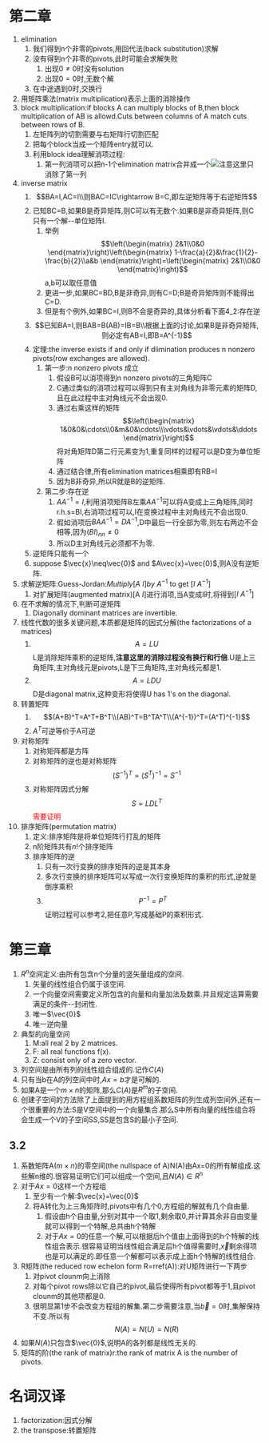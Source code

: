 # 第二章
1. elimination
   1. 我们得到n个非零的pivots,用回代法(back substitution)求解
   2. 没有得到n个非零的pivots,此时可能会求解失败
      1. 出现$0\neq0$时没有solution
      2. 出现$0=0$时,无数个解
   3. 在中途遇到0时,交换行
2. 用矩阵乘法(matrix multiplication)表示上面的消除操作
3. block multiplication:if blocks A can multiply blocks of B,then block multiplication of AB is allowd.Cuts between columns of A match cuts between rows of B.
   1. 左矩阵列的切割需要与右矩阵行切割匹配
   2. 把每个block当成一个矩阵entry就可以.
   3. 利用block idea理解消项过程:
      1. 第一列消项可以把n-1个elimination matrix合并成一个![](blockIdea%E7%AE%80%E5%8C%96elimination.png)注意这里只消除了第一列
4. inverse matrix
   1. $$BA=I,AC=I\\则BAC=IC\rightarrow B=C,即左逆矩阵等于右逆矩阵$$
   2. 已知BC=B,如果B是奇异矩阵,则C可以有无数个.如果B是非奇异矩阵,则C只有一个解--单位矩阵I.
      1. 举例$$\left(\begin{matrix}
      2&1\\0&0
      \end{matrix}\right)\left(\begin{matrix}
      1-\frac{a}{2}&\frac{1}{2}-\frac{b}{2}\\a&b
      \end{matrix}\right)=\left(\begin{matrix}
      2&1\\0&0
      \end{matrix}\right)$$a,b可以取任意值
      2. 更进一步,如果BC=BD,B是非奇异,则有C=D;B是奇异矩阵则不能得出C=D.
      3. 但是有个例外,如果BC=I,则B不会是奇异的,具体分析看下面4_2:存在逆
   3. $$已知BA=I,则BAB=B(AB)=IB=B\\根据上面的讨论,如果B是非奇异矩阵,则必定有AB=I,即B=A^{-1}$$
   4. 定理:the inverse exists if and only if dlimination produces n nonzero pivots(row exchanges are allowed).
      1. 第一步:n nonzero pivots 成立
         1. 假设B可以消项得到n nonzero pivots的三角矩阵C
         2. C通过类似的消项过程可以得到只有主对角线为非零元素的矩阵D,且在此过程中主对角线元不会出现0.
         3. 通过右乘这样的矩阵$$\left(\begin{matrix}
         1&0&0&\cdots\\0&m&0&\cdots\\\vdots&\vdots&\vdots&\ddots
         \end{matrix}\right)$$将对角矩阵D第二行元素变为1,重复同样的过程可以是D变为单位矩阵
         4. 通过结合律,所有elimination matrices相乘即有RB=I
         5. 因为B非奇异,所以R就是B的逆矩阵.
      2. 第二步:存在逆
         1. $AA^{-1}=I$,利用消项矩阵B左乘$AA^{-1}$可以将A变成上三角矩阵,同时r.h.s=BI,右消项过程可以,I在变换过程中主对角线元不会出现0.
         2. 假如消项后$BAA^{-1}=DA^{-1}$,D中最后一行全部为零,则左右两边不会相等,因为$(BI)_{nn}\neq0$
         3. 所以D主对角线元必须都不为零.
   5. 逆矩阵只能有一个
   6. suppose $\vec{x}\neq\vec{0}$ and $A\vec{x}=\vec{0}$,则A没有逆矩阵.
5. 求解逆矩阵:Guess-Jordan:$Multiply [A\ I]by\ A^{-1}$ to get [$I$ $A^{-1}$]
   1. 对扩展矩阵(augmented matrix)[A $I$]进行消项,当A变成I时,将得到[$I\ A^{-1}$]
6. 在不求解的情况下,判断可逆矩阵
   1. Diagonally dominant matrices are invertible.
7. 线性代数的很多关键问题,本质都是矩阵的因式分解(the factorizations of a matrices)
   1. $$A=LU$$L是消除矩阵乘积的逆矩阵,**注意这里的消除过程没有换行和行倍**.U是上三角矩阵,主对角线元是pivots,L是下三角矩阵,主对角线元都是1.
   2. $$A=LDU$$D是diagonal matrix,这种变形将使得U has 1's on the diagonal.
8. 转置矩阵
   1. $$(A+B)^T=A^T+B^T\\(AB)^T=B^TA^T\\(A^{-1})^T=(A^T)^{-1}$$
   2. $A^T$可逆等价于A可逆
9. 对称矩阵
   1.  对称矩阵都是方阵
   2.  对称矩阵的逆也是对称矩阵$$(S^{-1})^T=(S^T)^{-1}=S^{-1}$$
   3.  对称矩阵因式分解$$S=LDL^T$$<font color='red'>需要证明</font>
10. 排序矩阵(permutation matrix)
    1.  定义:排序矩阵是将单位矩阵行打乱的矩阵
    2.  n阶矩阵共有$n!$个排序矩阵
    3.  排序矩阵的逆
        1.  只有一次行变换的排序矩阵的逆是其本身
        2.  多次行变换的排序矩阵可以写成一次行变换矩阵的乘积的形式,逆就是倒序乘积
        3.  $$P^{-1}=P^T$$证明过程可以参考2,把任意P,写成基础P的乘积形式.

# 第三章
1. $R^n$空间定义:由所有包含n个分量的竖矢量组成的空间.
   1. 矢量的线性组合仍属于该空间.
   2. 一个向量空间需要定义所包含的向量和向量加法及数乘.并且规定运算需要满足的条件--封闭性.
   3. 唯一$\vec{0}$
   4. 唯一逆向量
2. 典型的向量空间
   1. M:all real 2 by 2 matrices.
   2. F: all real functions f(x).
   3. Z: consist only of a zero vector.
3. 列空间是由所有列的线性组合组成的.记作$C(A)$
4. 只有当b在A的列空间中时,$Ax=b$才是可解的.
5. 如果A是一个$m\times n$的矩阵,那么$C(A)$是$R^m$的子空间.
6. 创建子空间的方法除了上面提到的用方程组系数矩阵的列生成列空间外,还有一个很重要的方法:S是V空间中的一个向量集合.那么S中所有向量的线性组合将会生成一个V的子空间SS,SS是包含S的最小子空间.

## 3.2
1. 系数矩阵A($m\times n$)的零空间(the nullspace of A)N(A)由Ax=0的所有解组成.这些解n维的.很容易证明它们可以组成一个空间,且$N(A)\in R^n$
2. 对于$Ax=0$这样一个方程组
   1. 至少有一个解:$\vec{x}=\vec{0}$
   2. 将A转化为上三角矩阵时,pivots中有几个0,方程组的解就有几个自由量.
      1. 假设由h个自由量,分别对其中一个取1,剩余取0,并计算其余非自由变量就可以得到一个特解,总共由h个特解
      2. 对于$Ax=0$的任意一个解,可以根据后h个值由上面得到的h个特解的线性组合表示.很容易证明当线性组合满足后h个值得需要时,$\vec{x}$剩余得项也是可以满足的.即任意一个解都可以表示成上面h个特解的线性组合.
3. R矩阵(the reduced row echelon form R=rref(A)):对U矩阵进行一下两步
   1. 对pivot clounm向上消除
   2. 对每个pivot rows除以它自己的pivot,最后使得所有pivot都等于1,且pivot clounm的其他项都是0.
   3. 很明显第1步不会改变方程组的解集.第二步需要注意,当$\vec{b}=0$时,集解保持不变.所以有$$N(A)=N(U)=N(R)$$
4. 如果$N(A)$只包含$\vec{0}$,说明A的各列都是线性无关的.
5. 矩阵的阶(the rank of matrix)r:the rank of matrix A is the number of pivots.

# 名词汉译
1. factorization:因式分解
2. the transpose:转置矩阵

